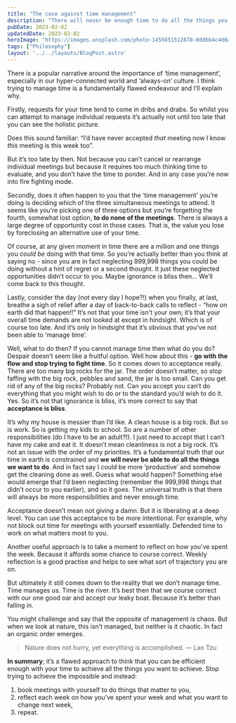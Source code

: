 ```yaml
---
title: "The case against time management"
description: "There will never be enough time to do all the things you wish to do, so a new approach is called for. Starting with acceptance. "
pubDate: 2023-02-02
updatedDate: 2023-02-02
heroImage: "https://images.unsplash.com/photo-1455651512878-0ddbb4c4d0a5?crop=entropy&cs=tinysrgb&fit=max&fm=jpg&ixid=MnwxMTc3M3wwfDF8c2VhcmNofDN8fGJyb2tlbiUyMGNsb2NrfGVufDB8fHx8MTY3NTM1NDY0Nw&ixlib=rb-4.0.3&q=80&w=2000"
tags: ["Philosophy"]
layout: '../../layouts/BlogPost.astro'
---
```


<p>There is a popular narrative around the importance of ‘time management’, especially in our hyper-connected world and ‘always-on’ culture. I think trying to manage time is a fundamentally flawed endeavour and I’ll explain why.</p><p>Firstly, requests for your time tend to come in dribs and drabs. So whilst you can attempt to manage individual requests it’s actually not until too late that you can see the holistic picture.</p><p>Does this sound familiar: “I’d have never accepted <em>that</em> meeting now I know <em>this</em> meeting is this week too”.</p><p>But it’s too late by then. Not because you can’t cancel or rearrange individual meetings but because it requires too much thinking time to evaluate, and you don’t have the time to ponder. And in any case you’re now into fire fighting mode.</p><p>Secondly, does it often happen to you that the ‘time management’ you’re doing is deciding which of the three simultaneous meetings to attend. It seems like you’re picking one of three options but you’re forgetting the fourth, somewhat lost option, <strong>to do none of the meetings</strong>. There is always a large degree of opportunity cost in those cases. That is, the value you lose by foreclosing an alternative use of your time.</p><p>Of course, at any given moment in time there are a million and one things you <em>could be</em> doing with that time. So you’re actually better than you think at saying no - since you are in fact neglecting 999,998 things you could be doing without a hint of regret or a second thought. It just these neglected opportunities didn’t occur to you. Maybe ignorance is bliss then… We’ll come back to this thought.</p><p>Lastly, consider the day (not every day I hope?!) when you finally, at last, breathe a sigh of relief after a day of back-to-back calls to reflect - “how on earth did that happen!!” It’s not that your time isn't your own; it’s that your overall time demands are not looked at except in hindsight. Which is of course too late. And it’s only in hindsight that it’s obvious that you’ve not been able to ‘manage time’.</p><p>Well, what to do then? If you cannot manage time then what do you do? Despair doesn’t seem like a fruitful option. Well how about this - <strong>go with the flow and stop trying to fight time</strong>. So it comes down to acceptance really. There are too many big rocks for the jar. The order doesn’t matter, so stop faffing with the big rock, pebbles and sand, the jar is too small. Can you get rid of any of the big rocks? Probably not. Can you accept you can’t do everything that you might wish to do or to the standard you’d wish to do it. Yes. So it’s not that ignorance is bliss, it’s more correct to say that <strong>acceptance is bliss</strong>.</p><p>It’s why my house is messier than I’d like. A clean house is a big rock. But so is work. So is getting my kids to school. So are a number of other responsibilities (do I have to be an adult?!). I just need to accept that I can’t have my cake and eat it. It doesn’t mean cleanliness is not a big rock. It’s not an issue with the order of my priorities. It’s a fundamental truth that our time in earth is constrained and <strong>we will never be able to do all the things we want to do</strong>. And in fact say I could be more ‘productive’ and somehow get the cleaning done as well. Guess what would happen? Something else would emerge that I’d been neglecting (remember the 999,998 things that didn’t occur to you earlier), and so it goes. The universal truth is that there will always be more responsibilities and never enough time.</p><p>Acceptance doesn’t mean not giving a damn. But it is liberating at a deep level. You can use this acceptance to be more intentional. For example, why not block out time for meetings with yourself essentially. Defended time to work on what matters most to you.</p><p>Another useful approach is to take a moment to reflect on how you’ve spent the week. Because it affords some chance to course correct. Weekly reflection is a good practise and helps to see what sort of trajectory you are on.</p><p>But ultimately it still comes down to the reality that we don’t manage time. Time manages us. Time is the river. It’s best then that we course correct with our one good oar and accept our leaky boat. Because it’s better than falling in.</p><p>You might challenge and say that the opposite of management is chaos. But when we look at nature, this isn’t managed, but neither is it chaotic. In fact an organic order emerges.</p><blockquote>Nature does not hurry, yet everything is accomplished. — Lao Tzu</blockquote><p><strong>In summary</strong>; it’s a flawed approach to think that you can be efficient enough with your time to achieve all the things you want to achieve. Stop trying to achieve the impossible and instead: </p><ol><li>book meetings with yourself to do things that matter to you,</li><li>reflect each week on how you’ve spent your week and what you want to change next week, </li><li>repeat.</li></ol>